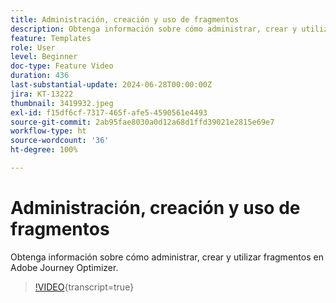 ```yaml
---
title: Administración, creación y uso de fragmentos
description: Obtenga información sobre cómo administrar, crear y utilizar fragmentos en Adobe Journey Optimizer.
feature: Templates
role: User
level: Beginner
doc-type: Feature Video
duration: 436
last-substantial-update: 2024-06-28T00:00:00Z
jira: KT-13222
thumbnail: 3419932.jpeg
exl-id: f15df6cf-7317-465f-afe5-4590561e4493
source-git-commit: 2ab95fae8030a0d12a68d1ffd39021e2815e69e7
workflow-type: ht
source-wordcount: '36'
ht-degree: 100%

---
```


# Administración, creación y uso de fragmentos

Obtenga información sobre cómo administrar, crear y utilizar fragmentos en Adobe Journey Optimizer.

>[!VIDEO](https://video.tv.adobe.com/v/3419932/?learn=on){transcript=true}
